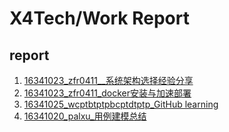 
# X4Tech/Work Report

## report

1. [16341023_zfr0411__系统架构选择经验分享](16341023.md)
2. [16341023_zfr0411_docker安装与加速部署](16341023_docker.md)
3. [16341025_wcptbtptpbcptdtptp_GitHub learning](16341025_GitHub学习总结.md)
4. [16341020_palxu_用例建模总结](16341020.md)
